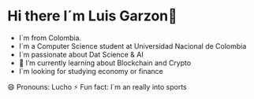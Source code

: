 # Hi there I´m Luis Garzon👋

- I´m from Colombia.
- I´m a Computer Science student at Universidad Nacional de Colombia 
- I´m passionate about Dat Science & AI
- 🌱 I’m currently learning about Blockchain and Crypto
- I´m looking for studying economy or finance 

😄 Pronouns: Lucho
⚡ Fun fact: I´m an really into sports


